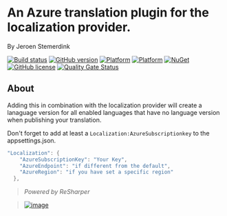 ﻿# An Azure translation plugin for the localization provider. 

By Jeroen Stemerdink

[![Build status](https://ci.appveyor.com/api/projects/status/60vg1xeix98n9w3o/branch/master?svg=true)](https://ci.appveyor.com/project/jstemerdink/epi-libraries-localization/branch/master)
[![GitHub version](https://badge.fury.io/gh/jstemerdink%2FEPi.Libraries.Localization.svg)](http://badge.fury.io/gh/jstemerdink%2FEPi.Libraries.Localization)
[![Platform](https://img.shields.io/badge/platform-.NET%206-blue.svg?style=flat)](https://msdn.microsoft.com/en-us/library/w0x726c2%28v=vs.110%29.aspx)
[![Platform](https://img.shields.io/badge/EPiServer-%2012-orange.svg?style=flat)](http://world.episerver.com/cms/)
[![NuGet](https://img.shields.io/badge/NuGet-Release-blue.svg)](http://nuget.episerver.com/en/OtherPages/Package/?packageId=EPi.Libraries.Localization.Bing)
[![GitHub license](https://img.shields.io/badge/license-MIT%20license-blue.svg?style=flat)](license.txt)
[![Quality Gate Status](https://sonarcloud.io/api/project_badges/measure?project=jstemerdink%3AEPi.Libraries.Localization&metric=alert_status)](https://sonarcloud.io/summary/new_code?id=jstemerdink%3AEPi.Libraries.Localization)

## About

Adding this in combination with the localization provider will create a lanaguage version for all enabled languages that have no language version when publishing your translation.


Don't forget to add at least a ```Localization:AzureSubscriptionkey``` to the appsettings.json. 

```C#
"Localization": {
    "AzureSubscriptionKey": "Your Key",
    "AzureEndpoint": "if different from the default",
    "AzureRegion": "if you have set a specific region"
  },
```

> *Powered by ReSharper*

> [![image](https://i0.wp.com/jstemerdink.files.wordpress.com/2017/08/logo_resharper.png)](http://jetbrains.com)